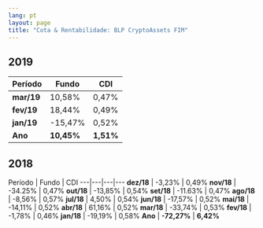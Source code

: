 ```yaml
---
lang: pt
layout: page
title: "Cota & Rentabilidade: BLP CryptoAssets FIM"
---
```


## 2019

Período | Fundo | CDI
---|---|---
**mar/19** | 10,58% | 0,47%
**fev/19** | 18,44% | 0,49%
**jan/19** | -15,47% | 0,52%
**Ano**  | **10,45%** | **1,51%**

## 2018

Período | Fundo | CDI
---|---|---|---
**dez/18** | -3,23% |  0,49%
**nov/18**  | -34.25%  | 0,47%
**out/18** | -13,85% | 0,54%
**set/18** | -11.63% | 0,47%
**ago/18** | -8,56% | 0,57%
**jul/18** | 4,50% | 0,54%
**jun/18** | -17,57% | 0,52%
**mai/18** | -14,11% | 0,52%
**abr/18** | 61,16% | 0,52%
**mar/18** | -33,74% | 0,53%
**fev/18** | -1,78% | 0,46%
**jan/18** | -19,19% | 0,58%
**Ano**  | **-72,27%** | **6,42%**
